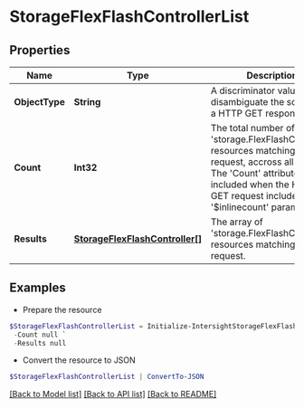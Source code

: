 # StorageFlexFlashControllerList
## Properties

Name | Type | Description | Notes
------------ | ------------- | ------------- | -------------
**ObjectType** | **String** | A discriminator value to disambiguate the schema of a HTTP GET response body. | 
**Count** | **Int32** | The total number of &#39;storage.FlexFlashController&#39; resources matching the request, accross all pages. The &#39;Count&#39; attribute is included when the HTTP GET request includes the &#39;$inlinecount&#39; parameter. | [optional] 
**Results** | [**StorageFlexFlashController[]**](StorageFlexFlashController.md) | The array of &#39;storage.FlexFlashController&#39; resources matching the request. | [optional] 

## Examples

- Prepare the resource
```powershell
$StorageFlexFlashControllerList = Initialize-IntersightStorageFlexFlashControllerList  -ObjectType null `
 -Count null `
 -Results null
```

- Convert the resource to JSON
```powershell
$StorageFlexFlashControllerList | ConvertTo-JSON
```

[[Back to Model list]](../README.md#documentation-for-models) [[Back to API list]](../README.md#documentation-for-api-endpoints) [[Back to README]](../README.md)

